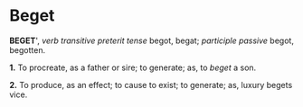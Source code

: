 # Beget

**BEGET**', _verb transitive_ _preterit tense_ begot, begat; _participle passive_ begot, begotten.

**1.** To procreate, as a father or sire; to generate; as, to _beget_ a son.

**2.** To produce, as an effect; to cause to exist; to generate; as, luxury begets vice.